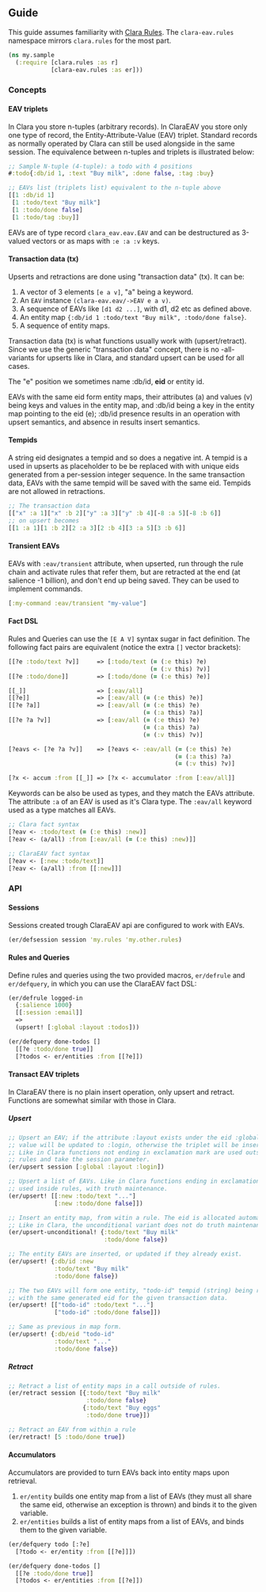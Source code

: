 ## Guide

This guide assumes familiarity with [Clara Rules](https://www.clara-rules.org). 
The `clara-eav.rules` namespace mirrors `clara.rules` for the most part. 

```clojure
(ns my.sample
  (:require [clara.rules :as r]
            [clara-eav.rules :as er]))
```

### Concepts

#### EAV triplets

In Clara you store n-tuples (arbitrary records). In ClaraEAV you store only one 
type of record, the Entity-Attribute-Value (EAV) triplet. Standard records as 
normally operated by Clara can still be used alongside in the same session. The 
equivalence between n-tuples and triplets is illustrated below:

```clojure
;; Sample N-tuple (4-tuple): a todo with 4 positions 
#:todo{:db/id 1, :text "Buy milk", :done false, :tag :buy}

;; EAVs list (triplets list) equivalent to the n-tuple above
[[1 :db/id 1]
 [1 :todo/text "Buy milk"]
 [1 :todo/done false]
 [1 :todo/tag :buy]]
```

EAVs are of type record `clara_eav.eav.EAV` and can be destructured as 3-valued 
vectors or as maps with `:e :a :v` keys.

#### Transaction data (tx)

Upserts and retractions are done using "transaction data" (tx). It can be:

1. A vector of 3 elements `[e a v]`, "a" being a keyword.
2. An `EAV` instance `(clara-eav.eav/->EAV e a v)`.
3. A sequence of EAVs like `[d1 d2 ...]`, with d1, d2 etc as defined above.
4. An entity map `{:db/id 1 :todo/text "Buy milk", :todo/done false}`.
5. A sequence of entity maps.

Transaction data (tx) is what functions usually work with (upsert/retract). 
Since we use the generic "transaction data" concept, there is no -all- variants 
for upserts like in Clara, and standard upsert can be used for all cases.

The "e" position we sometimes name :db/id, **eid** or entity id.

EAVs with the same eid form entity maps, their attributes (a) and values (v)
being keys and values in the entity map, and :db/id being a key in the entity
map pointing to the eid (e); :db/id presence results in an operation with
upsert semantics, and absence in results insert semantics.

#### Tempids

A string eid designates a tempid and so does a negative int. A tempid is a used
in upserts as placeholder to be be replaced with with unique eids generated from
a per-session integer sequence. In the same transaction data, EAVs with the same
tempid will be saved with the same eid. Tempids are not allowed in retractions.

```clojure
;; The transaction data
[["x" :a 1]["x" :b 2]["y" :a 3]["y" :b 4][-8 :a 5][-8 :b 6]]
;; on upsert becomes
[[1 :a 1][1 :b 2][2 :a 3][2 :b 4][3 :a 5][3 :b 6]]
```

#### Transient EAVs 

EAVs with `:eav/transient` attribute, when upserted, run through the rule chain 
and activate rules that refer them, but are retracted at the end (at salience -1 
billion), and don't end up being saved. They can be used to implement commands.

```clojure
[:my-command :eav/transient "my-value"]
```

#### Fact DSL

Rules and Queries can use the `[E A V]` syntax sugar in fact definition. The 
following fact pairs are equivalent (notice the extra `[]` vector brackets):

```clojure
[[?e :todo/text ?v]]     => [:todo/text (= (:e this) ?e) 
                                        (= (:v this) ?v)]
[[?e :todo/done]]        => [:todo/done (= (:e this) ?e)]

[[_]]                    => [:eav/all]
[[?e]]                   => [:eav/all (= (:e this) ?e)]
[[?e ?a]]                => [:eav/all (= (:e this) ?e) 
                                      (= (:a this) ?a)]
[[?e ?a ?v]]             => [:eav/all (= (:e this) ?e) 
                                      (= (:a this) ?a) 
                                      (= (:v this) ?v)]

[?eavs <- [?e ?a ?v]]    => [?eavs <- :eav/all (= (:e this) ?e) 
                                               (= (:a this) ?a) 
                                               (= (:v this) ?v)]

[?x <- accum :from [[_]] => [?x <- accumulator :from [:eav/all]]
```

Keywords can be also be used as types, and they match the EAVs attribute. The 
attribute `:a` of an EAV is used as it's Clara type. The `:eav/all` keyword used
as a type matches all EAVs.

```clojure
;; Clara fact syntax
[?eav <- :todo/text (= (:e this) :new)]
[?eav <- (a/all) :from [:eav/all (= (:e this) :new)]]

;; ClaraEAV fact syntax
[?eav <- [:new :todo/text]]
[?eav <- (a/all) :from [[:new]]]
```

### API

#### Sessions

Sessions created trough ClaraEAV api are configured to work with EAVs.

```clojure
(er/defsession session 'my.rules 'my.other.rules)
```

#### Rules and Queries

Define rules and queries using the two provided macros, `er/defrule` and 
`er/defquery`, in which you can use the ClaraEAV fact DSL:

```clojure
(er/defrule logged-in
  {:salience 1000}
  [[:session :email]]
  =>
  (upsert! [:global :layout :todos]))

(er/defquery done-todos []
  [[?e :todo/done true]]
  [?todos <- er/entities :from [[?e]])
```

#### Transact EAV triplets

In ClaraEAV there is no plain insert operation, only upsert and retract. 
Functions are somewhat similar with those in Clara.

##### Upsert 

```clojure
;; Upsert an EAV; if the attribute :layout exists under the eid :global, it's 
;; value will be updated to :login, otherwise the triplet will be inserted.
;; Like in Clara functions not ending in exclamation mark are used outside of
;; rules and take the session parameter.
(er/upsert session [:global :layout :login])

;; Upsert a list of EAVs. Like in Clara functions ending in exclamation mark are
;; used inside rules, with truth maintenance.
(er/upsert! [[:new :todo/text "..."] 
             [:new :todo/done false]])

;; Insert an entity map, from witin a rule. The eid is allocated automatically. 
;; Like in Clara, the unconditional variant does not do truth maintenance.
(er/upsert-unconditional! {:todo/text "Buy milk"
                           :todo/done false})

;; The entity EAVs are inserted, or updated if they already exist.
(er/upsert! {:db/id :new
             :todo/text "Buy milk"
             :todo/done false})

;; The two EAVs will form one entity, "todo-id" tempid (string) being replaced
;; with the same generated eid for the given transaction data.
(er/upsert! [["todo-id" :todo/text "..."]
             ["todo-id" :todo/done false]])

;; Same as previous in map form.
(er/upsert! {:db/eid "todo-id"
             :todo/text "..."
             :todo/done false})

```

##### Retract

```clojure
;; Retract a list of entity maps in a call outside of rules.
(er/retract session [{:todo/text "Buy milk"
                      :todo/done false}
                     {:todo/text "Buy eggs"
                      :todo/done true}])

;; Retract an EAV from within a rule
(er/retract! [5 :todo/done true])
```

#### Accumulators

Accumulators are provided to turn EAVs back into entity maps upon retrieval.
 
1. `er/entity` builds one entity map from a list of EAVs (they must all share 
the same eid, otherwise an exception is thrown) and binds it to the given 
variable.
2. `er/entities` builds a list of entity maps from a list of EAVs, and binds 
them to the given variable.

```clojure
(er/defquery todo [:?e]
  [?todo <- er/entity :from [[?e]]])

(er/defquery done-todos []
  [[?e :todo/done true]]
  [?todos <- er/entities :from [[?e]])
```
